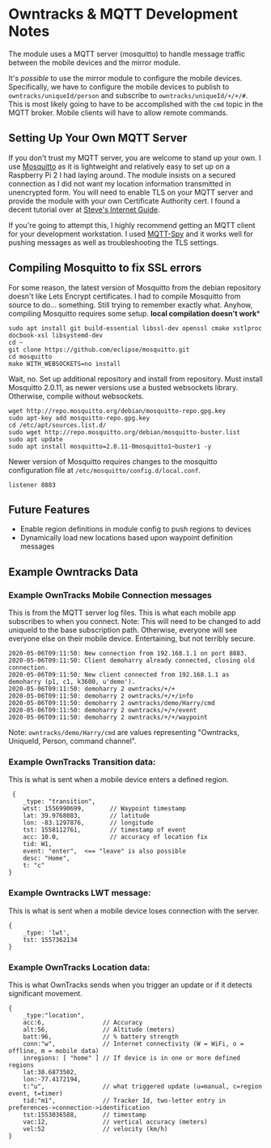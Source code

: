# Owntracks & MQTT Development Notes
The module uses a MQTT server (mosquitto) to handle message traffic between the mobile devices and the mirror module. 

It's *possible* to use the mirror module to configure the mobile devices. Specifically, we have to configure the mobile devices to publish to `owntracks/uniqueId/person` and subscribe to `owntracks/uniqueId/+/+/#`. This is most likely going to have to be accomplished with the `cmd` topic in the MQTT broker. Mobile clients will have to allow remote commands.

## Setting Up Your Own MQTT Server
If you don't trust my MQTT server, you are welcome to stand up your own. I use [Mosquitto](https://github.com/eclipse/mosquitto) as it is lightweight and relatively easy to set up on a Raspberry Pi 2 I had laying around. The module insists on a secured connection as I did not want my location information transmitted in unencrypted form. You will need to enable TLS on your MQTT server and provide the module with your own Certificate Authority cert. I found a decent tutorial over at [Steve's Internet Guide](http://www.steves-internet-guide.com/mosquitto-tls/).

If you're going to attempt this, I highly recommend getting an MQTT client for your development workstation. I used [MQTT-Spy](https://github.com/eclipse/paho.mqtt-spy) and it works well for pushing messages as well as troubleshooting the TLS settings.

## Compiling Mosquitto to fix SSL errors
For some reason, the latest version of Mosquitto from the debian repository doesn't like Lets Encrypt certificates. I had to compile Mosquitto from source to do... something. 
Still trying to remember exactly what. Anyhow, compiling Mosquitto requires some setup. **local compilation doesn't work***
```
sudo apt install git build-essential libssl-dev openssl cmake xstlproc docbook-xsl libsystemd-dev
cd ~
git clone https://github.com/eclipse/mosquitto.git
cd mosquitto
make WITH_WEBSOCKETS=no install 
```

Wait, no. Set up additional repository and install from repository. Must install Mosquitto 2.0.11, as newer versions use a busted websockets library. Otherwise, compile without websockets.
```
wget http://repo.mosquitto.org/debian/mosquitto-repo.gpg.key
sudo apt-key add mosquitto-repo.gpg.key
cd /etc/apt/sources.list.d/
sudo wget http://repo.mosquitto.org/debian/mosquitto-buster.list
sudo apt update
sudo apt install mosquitto=2.0.11-0mosquitto1~buster1 -y
```

Newer version of Mosquitto requires changes to the mosquitto configuration file at `/etc/mosquitto/config.d/local.conf`.
```
listener 8883

```

## Future Features
* Enable region definitions in module config to push regions to devices
* Dynamically load new locations based upon waypoint definition messages

## Example Owntracks Data
### Example OwnTracks Mobile Connection messages
This is from the MQTT server log files. This is what each mobile app subscribes to when you connect.
Note: This will need to be changed to add uniqueId to the base subscription path. Otherwise, everyone will see everyone else on their mobile device. Entertaining, but not terribly secure.
```
2020-05-06T09:11:50: New connection from 192.168.1.1 on port 8883.
2020-05-06T09:11:50: Client demoharry already connected, closing old connection.
2020-05-06T09:11:50: New client connected from 192.168.1.1 as demoharry (p1, c1, k3600, u'demo').
2020-05-06T09:11:50: demoharry 2 owntracks/+/+
2020-05-06T09:11:50: demoharry 2 owntracks/+/+/info
2020-05-06T09:11:50: demoharry 2 owntracks/demo/Harry/cmd
2020-05-06T09:11:50: demoharry 2 owntracks/+/+/event
2020-05-06T09:11:50: demoharry 2 owntracks/+/+/waypoint
```
Note: `owntracks/demo/Harry/cmd` are values representing "Owntracks, UniqueId, Person, command channel".

### Example OwnTracks Transition data:
This is what is sent when a mobile device enters a defined region.
```
 {
    _type: "transition",
    wtst: 1556990699,       // Waypoint timestamp
    lat: 39.9768083,        // latitude
    lon: -83.1297876,       // longitude
    tst: 1558112761,        // timestamp of event
    acc: 10.0,              // accuracy of location fix
    tid: W1,                
    event: "enter",  <== "leave" is also possible
    desc: "Home",
    t: "c"
}
```


### Example Owntracks LWT message:
This is what is sent when a mobile device loses connection with the server.
```
{ 
    _type: 'lwt', 
    tst: 1557362134 
}
```


### Example OwnTracks Location data: 
This is what OwnTracks sends when you trigger an update or if it detects significant movement.
```
{
    _type:"location",
    acc:6,                // Accuracy
    alt:56,               // Altitude (meters)
    batt:96,              // % battery strength
    conn:"w",             // Internet connectivity (W = WiFi, o = offline, m = mobile data)
    inregions: [ "home" ] // If device is in one or more defined regions
    lat:38.6873502,
    lon:-77.4172194,
    t:"u",                // what triggered update (u=manual, c=region event, t=timer)
    tid:"m1",             // Tracker Id, two-letter entry in preferences->connection->identification
    tst:1553036588,       // timestamp
    vac:12,               // vertical accuracy (meters)
    vel:52                // velocity (km/h)
}
```